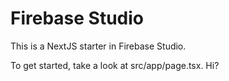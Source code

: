 # Firebase Studio

This is a NextJS starter in Firebase Studio.

To get started, take a look at src/app/page.tsx.
Hi?